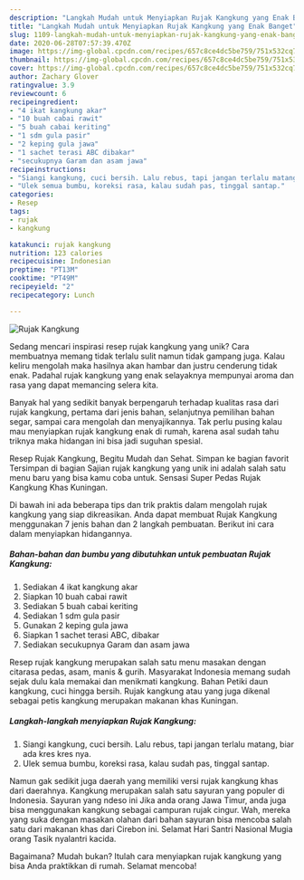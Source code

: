 ```yaml
---
description: "Langkah Mudah untuk Menyiapkan Rujak Kangkung yang Enak Banget"
title: "Langkah Mudah untuk Menyiapkan Rujak Kangkung yang Enak Banget"
slug: 1109-langkah-mudah-untuk-menyiapkan-rujak-kangkung-yang-enak-banget
date: 2020-06-28T07:57:39.470Z
image: https://img-global.cpcdn.com/recipes/657c8ce4dc5be759/751x532cq70/rujak-kangkung-foto-resep-utama.jpg
thumbnail: https://img-global.cpcdn.com/recipes/657c8ce4dc5be759/751x532cq70/rujak-kangkung-foto-resep-utama.jpg
cover: https://img-global.cpcdn.com/recipes/657c8ce4dc5be759/751x532cq70/rujak-kangkung-foto-resep-utama.jpg
author: Zachary Glover
ratingvalue: 3.9
reviewcount: 6
recipeingredient:
- "4 ikat kangkung akar"
- "10 buah cabai rawit"
- "5 buah cabai keriting"
- "1 sdm gula pasir"
- "2 keping gula jawa"
- "1 sachet terasi ABC dibakar"
- "secukupnya Garam dan asam jawa"
recipeinstructions:
- "Siangi kangkung, cuci bersih. Lalu rebus, tapi jangan terlalu matang, biar ada kres kres nya."
- "Ulek semua bumbu, koreksi rasa, kalau sudah pas, tinggal santap."
categories:
- Resep
tags:
- rujak
- kangkung

katakunci: rujak kangkung 
nutrition: 123 calories
recipecuisine: Indonesian
preptime: "PT13M"
cooktime: "PT49M"
recipeyield: "2"
recipecategory: Lunch

---
```



![Rujak Kangkung](https://img-global.cpcdn.com/recipes/657c8ce4dc5be759/751x532cq70/rujak-kangkung-foto-resep-utama.jpg)

Sedang mencari inspirasi resep rujak kangkung yang unik? Cara membuatnya memang tidak terlalu sulit namun tidak gampang juga. Kalau keliru mengolah maka hasilnya akan hambar dan justru cenderung tidak enak. Padahal rujak kangkung yang enak selayaknya mempunyai aroma dan rasa yang dapat memancing selera kita.

Banyak hal yang sedikit banyak berpengaruh terhadap kualitas rasa dari rujak kangkung, pertama dari jenis bahan, selanjutnya pemilihan bahan segar, sampai cara mengolah dan menyajikannya. Tak perlu pusing kalau mau menyiapkan rujak kangkung enak di rumah, karena asal sudah tahu triknya maka hidangan ini bisa jadi suguhan spesial.

Resep Rujak Kangkung, Begitu Mudah dan Sehat. Simpan ke bagian favorit Tersimpan di bagian Sajian rujak kangkung yang unik ini adalah salah satu menu baru yang bisa kamu coba untuk. Sensasi Super Pedas Rujak Kangkung Khas Kuningan.


Di bawah ini ada beberapa tips dan trik praktis dalam mengolah rujak kangkung yang siap dikreasikan. Anda dapat membuat Rujak Kangkung menggunakan 7 jenis bahan dan 2 langkah pembuatan. Berikut ini cara dalam menyiapkan hidangannya.

<!--inarticleads1-->

##### Bahan-bahan dan bumbu yang dibutuhkan untuk pembuatan Rujak Kangkung:

1. Sediakan 4 ikat kangkung akar
1. Siapkan 10 buah cabai rawit
1. Sediakan 5 buah cabai keriting
1. Sediakan 1 sdm gula pasir
1. Gunakan 2 keping gula jawa
1. Siapkan 1 sachet terasi ABC, dibakar
1. Sediakan secukupnya Garam dan asam jawa


Resep rujak kangkung merupakan salah satu menu masakan dengan citarasa pedas, asam, manis &amp; gurih. Masyarakat Indonesia memang sudah sejak dulu kala memakai dan menikmati kangkung. Bahan Petiki daun kangkung, cuci hingga bersih. Rujak kangkung atau yang juga dikenal sebagai petis kangkung merupakan makanan khas Kuningan. 

<!--inarticleads2-->

##### Langkah-langkah menyiapkan Rujak Kangkung:

1. Siangi kangkung, cuci bersih. Lalu rebus, tapi jangan terlalu matang, biar ada kres kres nya.
1. Ulek semua bumbu, koreksi rasa, kalau sudah pas, tinggal santap.


Namun gak sedikit juga daerah yang memiliki versi rujak kangkung khas dari daerahnya. Kangkung merupakan salah satu sayuran yang populer di Indonesia. Sayuran yang ndeso ini Jika anda orang Jawa Timur, anda juga bisa menggunakan kangkung sebagai campuran rujak cingur. Wah, mereka yang suka dengan masakan olahan dari bahan sayuran bisa mencoba salah satu dari makanan khas dari Cirebon ini. Selamat Hari Santri Nasional Mugia orang Tasik nyalantri kacida. 

Bagaimana? Mudah bukan? Itulah cara menyiapkan rujak kangkung yang bisa Anda praktikkan di rumah. Selamat mencoba!

